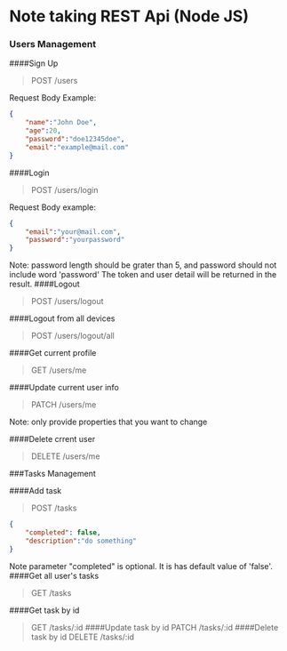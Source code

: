 # Note taking REST Api (Node JS)

### Users Management

####Sign Up
>POST /users

Request Body Example:

```json
{
	"name":"John Doe",
	"age":20,
	"password":"doe12345doe",
	"email":"example@mail.com"
}
```

####Login
>POST /users/login

Request Body example:

```json
{
	"email":"your@mail.com",
	"password":"yourpassword"
}
```
Note: password length should be grater than 5, and password should not include word 'password'
The token and user detail will be returned
in the result.
####Logout
>POST /users/logout

####Logout from all devices
>POST /users/logout/all

####Get current profile
>GET /users/me

####Update current user info
>PATCH /users/me

Note: only provide properties that you want to change

####Delete crrent user
>DELETE /users/me

###Tasks Management

####Add task
>POST /tasks
```json
{
    "completed": false,
	"description":"do something"
}
```
Note parameter "completed" is optional.
It is has default value of 'false'.
####Get all user's tasks
>GET /tasks

####Get task by id
>GET /tasks/:id
####Update task by id
>PATCH /tasks/:id
####Delete task by id
>DELETE /tasks/:id

 